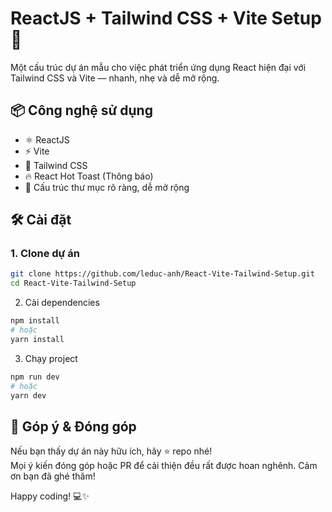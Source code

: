 # ReactJS + Tailwind CSS + Vite Setup 🚀

Một cấu trúc dự án mẫu cho việc phát triển ứng dụng React hiện đại với Tailwind CSS và Vite — nhanh, nhẹ và dễ mở rộng.

## 📦 Công nghệ sử dụng

- ⚛️ ReactJS
- ⚡ Vite
- 💨 Tailwind CSS
- 🔥 React Hot Toast (Thông báo)
- 📁 Cấu trúc thư mục rõ ràng, dễ mở rộng

## 🛠 Cài đặt

### 1. Clone dự án
```bash
git clone https://github.com/leduc-anh/React-Vite-Tailwind-Setup.git
cd React-Vite-Tailwind-Setup
```
2. Cài dependencies
```bash
npm install
# hoặc
yarn install
```
3. Chạy project
```bash
npm run dev
# hoặc
yarn dev
```
## 💬 Góp ý & Đóng góp

Nếu bạn thấy dự án này hữu ích, hãy ⭐ repo nhé!  
Mọi ý kiến đóng góp hoặc PR để cải thiện đều rất được hoan nghênh. Cảm ơn bạn đã ghé thăm!

Happy coding! 💻✨